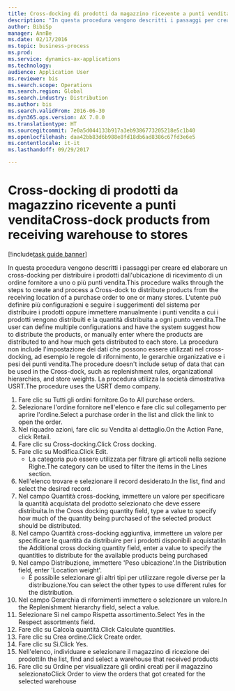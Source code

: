 ```yaml
--- 
title: Cross-docking di prodotti da magazzino ricevente a punti vendita
description: "In questa procedura vengono descritti i passaggi per creare ed elaborare un cross-docking per distribuire i prodotti dall'ubicazione di ricevimento di un ordine fornitore a uno o più punti vendita."
author: BibiSp
manager: AnnBe
ms.date: 02/17/2016
ms.topic: business-process
ms.prod: 
ms.service: dynamics-ax-applications
ms.technology: 
audience: Application User
ms.reviewer: bis
ms.search.scope: Operations
ms.search.region: Global
ms.search.industry: Distribution
ms.author: bis
ms.search.validFrom: 2016-06-30
ms.dyn365.ops.version: AX 7.0.0
ms.translationtype: HT
ms.sourcegitcommit: 7e0a5d044133b917a3eb9386773205218e5c1b40
ms.openlocfilehash: daa42bb83d6b988e8fd18db6ad8386c67fd3e6e5
ms.contentlocale: it-it
ms.lasthandoff: 09/29/2017

---
```

# <a name="cross-dock-products-from-receiving-warehouse-to-stores"></a><span data-ttu-id="065c9-103">Cross-docking di prodotti da magazzino ricevente a punti vendita</span><span class="sxs-lookup"><span data-stu-id="065c9-103">Cross-dock products from receiving warehouse to stores</span></span>

[!include[task guide banner](../../includes/task-guide-banner.md)]

<span data-ttu-id="065c9-104">In questa procedura vengono descritti i passaggi per creare ed elaborare un cross-docking per distribuire i prodotti dall'ubicazione di ricevimento di un ordine fornitore a uno o più punti vendita.</span><span class="sxs-lookup"><span data-stu-id="065c9-104">This procedure walks through the steps to create and process a Cross-dock to distribute products from the receiving location of a purchase order to one or many stores.</span></span> <span data-ttu-id="065c9-105">L'utente può definire più configurazioni e seguire i suggerimenti del sistema per distribuire i prodotti oppure immettere manualmente i punti vendita a cui i prodotti vengono distribuiti e la quantità distribuita a ogni punto vendita.</span><span class="sxs-lookup"><span data-stu-id="065c9-105">The user can define multiple configurations and have the system suggest how to distribute the products, or manually enter where the products are distributed to and how much gets distributed to each store.</span></span> <span data-ttu-id="065c9-106">La procedura non include l'impostazione dei dati che possono essere utilizzati nel cross-docking, ad esempio le regole di rifornimento, le gerarchie organizzative e i pesi dei punti vendita.</span><span class="sxs-lookup"><span data-stu-id="065c9-106">The procedure doesn't include setup of data that can be used in the Cross-dock, such as replenishment rules, organizational hierarchies, and store weights.</span></span> <span data-ttu-id="065c9-107">La procedura utilizza la società dimostrativa USRT.</span><span class="sxs-lookup"><span data-stu-id="065c9-107">The procedure uses the USRT demo company.</span></span>

1. <span data-ttu-id="065c9-108">Fare clic su Tutti gli ordini fornitore.</span><span class="sxs-lookup"><span data-stu-id="065c9-108">Go to All purchase orders.</span></span>
2. <span data-ttu-id="065c9-109">Selezionare l'ordine fornitore nell'elenco e fare clic sul collegamento per aprire l'ordine.</span><span class="sxs-lookup"><span data-stu-id="065c9-109">Select a purchase order in the list and click the link to open the order.</span></span>
3. <span data-ttu-id="065c9-110">Nel riquadro azioni, fare clic su Vendita al dettaglio.</span><span class="sxs-lookup"><span data-stu-id="065c9-110">On the Action Pane, click Retail.</span></span>
4. <span data-ttu-id="065c9-111">Fare clic su Cross-docking.</span><span class="sxs-lookup"><span data-stu-id="065c9-111">Click Cross docking.</span></span>
5. <span data-ttu-id="065c9-112">Fare clic su Modifica.</span><span class="sxs-lookup"><span data-stu-id="065c9-112">Click Edit.</span></span>
    * <span data-ttu-id="065c9-113">La categoria può essere utilizzata per filtrare gli articoli nella sezione Righe.</span><span class="sxs-lookup"><span data-stu-id="065c9-113">The category can be used to filter the items in the Lines section.</span></span>  
6. <span data-ttu-id="065c9-114">Nell'elenco trovare e selezionare il record desiderato.</span><span class="sxs-lookup"><span data-stu-id="065c9-114">In the list, find and select the desired record.</span></span>
7. <span data-ttu-id="065c9-115">Nel campo Quantità cross-docking, immettere un valore per specificare la quantità acquistata del prodotto selezionato che deve essere distribuita.</span><span class="sxs-lookup"><span data-stu-id="065c9-115">In the Cross docking quantity field, type a value to specify how much of the quantity being purchased of the selected product should be distributed.</span></span>
8. <span data-ttu-id="065c9-116">Nel campo Quantità cross-docking aggiuntiva, immettere un valore per specificare le quantità da distribuire per i prodotti disponibili acquistati</span><span class="sxs-lookup"><span data-stu-id="065c9-116">In the Additional cross docking quantity field, enter a value to specify the quantities to distribute for the available products being purchased</span></span>
9. <span data-ttu-id="065c9-117">Nel campo Distribuzione, immettere 'Peso ubicazione'.</span><span class="sxs-lookup"><span data-stu-id="065c9-117">In the Distribution field, enter 'Location weight'.</span></span>
    * <span data-ttu-id="065c9-118">È possibile selezionare gli altri tipi per utilizzare regole diverse per la distribuzione.</span><span class="sxs-lookup"><span data-stu-id="065c9-118">You can select the other types to use different rules for the distribution.</span></span>  
10. <span data-ttu-id="065c9-119">Nel campo Gerarchia di rifornimenti immettere o selezionare un valore.</span><span class="sxs-lookup"><span data-stu-id="065c9-119">In the Replenishment hierarchy field, select a value.</span></span>
11. <span data-ttu-id="065c9-120">Selezionare Sì nel campo Rispetta assortimento.</span><span class="sxs-lookup"><span data-stu-id="065c9-120">Select Yes in the Respect assortments field.</span></span>
12. <span data-ttu-id="065c9-121">Fare clic su Calcola quantità.</span><span class="sxs-lookup"><span data-stu-id="065c9-121">Click Calculate quantities.</span></span>
13. <span data-ttu-id="065c9-122">Fare clic su Crea ordine.</span><span class="sxs-lookup"><span data-stu-id="065c9-122">Click Create order.</span></span>
14. <span data-ttu-id="065c9-123">Fare clic su Sì.</span><span class="sxs-lookup"><span data-stu-id="065c9-123">Click Yes.</span></span>
15. <span data-ttu-id="065c9-124">Nell'elenco, individuare e selezionare il magazzino di ricezione dei prodotti</span><span class="sxs-lookup"><span data-stu-id="065c9-124">In the list, find and select a warehouse that received products</span></span>
16. <span data-ttu-id="065c9-125">Fare clic su Ordine per visualizzare gli ordini creati per il magazzino selezionato</span><span class="sxs-lookup"><span data-stu-id="065c9-125">Click Order to view the orders that got created for the selected warehouse</span></span>


